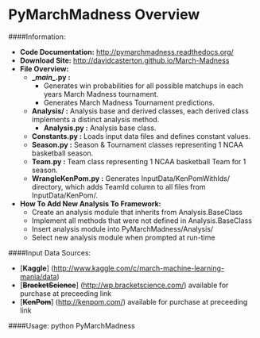 PyMarchMadness Overview
=============

####Information:
- **Code Documentation:** http://pymarchmadness.readthedocs.org/
- **Download Site:** http://davidcasterton.github.io/March-Madness
- **File Overview:**
  - **\__main\__.py :**
    - Generates win probabilities for all possible matchups in each years March Madness tournament.
    - Generates March Madness Tournament predictions.
  - **Analysis/ :** Analysis base and derived classes, each derived class implements a distinct analysis method.
    - **Analysis.py :** Analysis base class.
  - **Constants.py :** Loads input data files and defines constant values.
  - **Season.py :** Season & Tournament classes representing 1 NCAA basketball season.
  - **Team.py :** Team class representing 1 NCAA basketball Team for 1 season.
  - **WrangleKenPom.py :** Generates InputData/KenPomWithIds/ directory, which adds TeamId column to all files from InputData/KenPom/.
- **How To Add New Analysis To Framework:** 
  - Create an analysis module that inherits from Analysis.BaseClass
  - Implement all methods that were not defined in Analysis.BaseClass
  - Insert analysis module into PyMarchMadness/Analysis/
  - Select new analysis module when prompted at run-time

####Input Data Sources:
- [**Kaggle**] (http://www.kaggle.com/c/march-machine-learning-mania/data)
- [~~**BracketScience**~~] (http://wp.bracketscience.com/) available for purchase at preceeding link
- [~~**KenPom**~~] (http://kenpom.com/) available for purchase at preceeding link

####Usage:
    python PyMarchMadness
